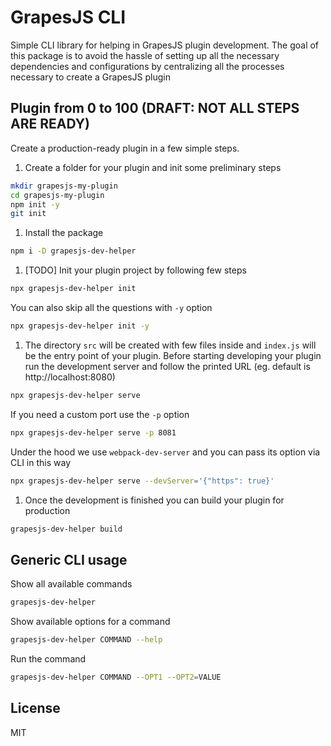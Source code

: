 # GrapesJS CLI

Simple CLI library for helping in GrapesJS plugin development.
The goal of this package is to avoid the hassle of setting up all the necessary dependencies and configurations by centralizing all the processes necessary to create a GrapesJS plugin





## Plugin from 0 to 100 (DRAFT: NOT ALL STEPS ARE READY)

Create a production-ready plugin in a few simple steps.

1. Create a folder for your plugin and init some preliminary steps

```sh
mkdir grapesjs-my-plugin
cd grapesjs-my-plugin
npm init -y
git init
```

1. Install the package

```sh
npm i -D grapesjs-dev-helper
```

1. [TODO] Init your plugin project by following few steps

```sh
npx grapesjs-dev-helper init
```

You can also skip all the questions with `-y` option

```sh
npx grapesjs-dev-helper init -y
```

1. The directory `src` will be created with few files inside and `index.js` will be the entry point of your plugin. Before starting developing your plugin run the development server and follow the printed URL (eg. default is http://localhost:8080)

```sh
npx grapesjs-dev-helper serve
```

If you need a custom port use the `-p` option

```sh
npx grapesjs-dev-helper serve -p 8081
```

Under the hood we use `webpack-dev-server` and you can pass its option via CLI in this way

```sh
npx grapesjs-dev-helper serve --devServer='{"https": true}'
```

1. Once the development is finished you can build your plugin for production

```sh
grapesjs-dev-helper build
```





## Generic CLI usage

Show all available commands

```sh
grapesjs-dev-helper
```

Show available options for a command

```sh
grapesjs-dev-helper COMMAND --help
```

Run the command

```sh
grapesjs-dev-helper COMMAND --OPT1 --OPT2=VALUE
```





## License

MIT
